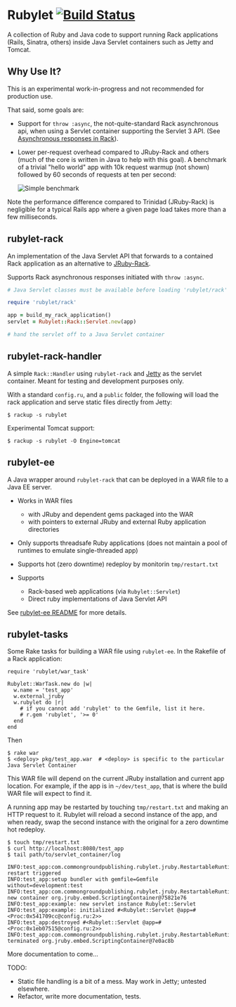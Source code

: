 Rubylet [![Build Status][travis-img]][travis-ci]
=======

[travis-img]: https://api.travis-ci.org/pmahoney/rubylet.png
[travis-ci]: https://travis-ci.org/pmahoney/rubylet

A collection of Ruby and Java code to support running Rack
applications (Rails, Sinatra, others) inside Java Servlet containers
such as Jetty and Tomcat.

Why Use It?
----------

This is an experimental work-in-progress and not recommended for
production use.

That said, some goals are:

* Support for `throw :async`, the not-quite-standard Rack asynchronous
  api, when using a Servlet container supporting the Servlet 3
  API. (See [Asynchronous responses in
  Rack](http://polycrystal.org/2012/04/15/asynchronous_responses_in_rack.html)).

* Lower per-request overhead compared to JRuby-Rack and others (much
  of the core is written in Java to help with this goal).  A benchmark
  of a trivial "hello world" app with 10k request warmup (not shown)
  followed by 60 seconds of requests at ten per second:

  ![Simple benchmark][bench1]

[bench1]: http://polycrystal.org/~pat/scratch/rubylet-bench1.png

Note the performance difference compared to Trinidad (JRuby-Rack) is
negligible for a typical Rails app where a given page load takes more
than a few milliseconds.

rubylet-rack
------------

An implementation of the Java Servlet API that forwards to a
contained Rack application as an alternative to
[JRuby-Rack](https://github.com/jruby/jruby-rack).

Supports Rack asynchronous responses initiated with `throw
:async`.

```ruby
# Java Servlet classes must be available before loading 'rubylet/rack'

require 'rubylet/rack'

app = build_my_rack_application()
servlet = Rubylet::Rack::Servlet.new(app)

# hand the servlet off to a Java Servlet container
```


rubylet-rack-handler
-------------------

A simple `Rack::Handler` using `rubylet-rack` and
[Jetty](http://eclipse.org/jetty) as the servlet container. Meant for
testing and development purposes only.

With a standard `config.ru`, and a `public` folder, the following will
load the rack application and serve static files directly from Jetty:

    $ rackup -s rubylet

Experimental Tomcat support:

    $ rackup -s rubylet -O Engine=tomcat

rubylet-ee
----------

A Java wrapper around `rubylet-rack` that can be deployed in a WAR file to
a Java EE server.

* Works in WAR files
  * with JRuby and dependent gems packaged into the WAR
  * with pointers to external JRuby and external Ruby application directories

* Only supports threadsafe Ruby applications (does not maintain a pool
  of runtimes to emulate single-threaded app)

* Supports hot (zero downtime) redeploy by monitorin `tmp/restart.txt`

* Supports
  * Rack-based web applications (via `Rubylet::Servlet`)
  * Direct ruby implementations of Java Servlet API

See [rubylet-ee README](https://github.com/commonground/rubylet/tree/master/rubylet-ee)
for more details.

rubylet-tasks
-------------

Some Rake tasks for building a WAR file using `rubylet-ee`.  In the
Rakefile of a Rack application:

    require 'rubylet/war_task'

    Rubylet::WarTask.new do |w|
      w.name = 'test_app'
      w.external_jruby
      w.rubylet do |r|
        # if you cannot add 'rubylet' to the Gemfile, list it here.
        # r.gem 'rubylet', '>= 0'
      end
    end

Then

    $ rake war
    $ <deploy> pkg/test_app.war  # <deploy> is specific to the particular Java Servlet Container

This WAR file will depend on the current JRuby installation and
current app location.  For example, if the app is in `~/dev/test_app`,
that is where the build WAR file will expect to find it.

A running app may be restarted by touching `tmp/restart.txt` and
making an HTTP request to it.  Rubylet will reload a second instance
of the app, and when ready, swap the second instance with the original
for a zero downtime hot redeploy.

    $ touch tmp/restart.txt
    $ curl http://localhost:8080/test_app
    $ tail path/to/servlet_container/log

    INFO:test_app:com.commongroundpublishing.rubylet.jruby.RestartableRuntime@7fa05428: restart triggered
    INFO:test_app:setup bundler with gemfile=Gemfile without=development:test
    INFO:test_app:com.commongroundpublishing.rubylet.jruby.RestartableRuntime@7fa05428: new container org.jruby.embed.ScriptingContainer@75821e76
    INFO:test_app:example: new servlet instance Rubylet::Servlet
    INFO:test_app:example: initialized #<Rubylet::Servlet @app=#<Proc:0x541709cc@config.ru:2>>
    INFO:test_app:destroyed #<Rubylet::Servlet @app=#<Proc:0x1eb07515@config.ru:2>>
    INFO:test_app:com.commongroundpublishing.rubylet.jruby.RestartableRuntime@7fa05428: terminated org.jruby.embed.ScriptingContainer@7e0ac8b

More documentation to come...

TODO:

* Static file handling is a bit of a mess.  May work in Jetty; untested elsewhere.
* Refactor, write more documentation, tests.
